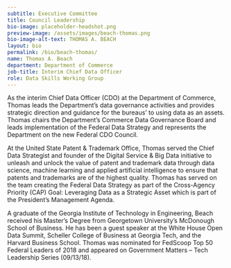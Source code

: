 ```yaml
---
subtitle: Executive Committee
title: Council Leadership
bio-image: placeholder-headshot.png
preview-image: /assets/images/beach-thomas.png
bio-image-alt-text: THOMAS A. BEACH
layout: bio
permalink: /bio/beach-thomas/
name: Thomas A. Beach
department: Department of Commerce
job-title: Interim Chief Data Officer
role: Data Skills Working Group
---
```

As the interim Chief Data Officer (CDO) at the Department of Commerce, Thomas leads the Department’s data governance activities and provides strategic direction and guidance for the bureaus’ to using data as an assets.  Thomas chairs the Department’s Commerce Data Governance Board and leads implementation of the Federal Data Strategy and represents the Department on the new Federal CDO Council.
 
At the United State Patent & Trademark Office, Thomas served the Chief Data Strategist and founder of the Digital Service & Big Data initiative to unleash and unlock the value of patent and trademark data through data science, machine learning and applied artificial intelligence to ensure that patents and trademarks are of the highest quality.  Thomas has served on the team creating the Federal Data Strategy as part of the Cross-Agency Priority (CAP) Goal: Leveraging Data as a Strategic Asset which is part of the President’s Management Agenda.

A graduate of the Georgia Institute of Technology in Engineering, Beach received his Master’s Degree from Georgetown University’s McDonough School of Business.  He has been a guest speaker at the White House Open Data Summit, Scheller College of Business at Georgia Tech, and the Harvard Business School. Thomas was nominated for FedScoop Top 50 Federal Leaders of 2018 and appeared on Government Matters – Tech Leadership Series (09/13/18).